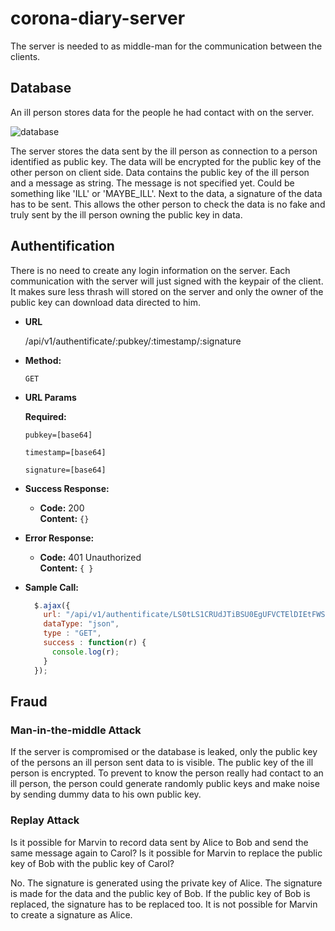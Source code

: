 # corona-diary-server

The server is needed to as middle-man for the communication between the clients.

## Database

An ill person stores data for the people he had contact with on the server.

![database](http://www.plantuml.com/plantuml/proxy?src=https://raw.github.com/chriamue/corona-diary/master/corona-diary-server/diagrams/database.puml)

The server stores the data sent by the ill person as connection to a person identified as public key.
The data will be encrypted for the public key of the other person on client side.
Data contains the public key of the ill person and a message as string.
The message is not specified yet.
Could be something like 'ILL' or 'MAYBE_ILL'.
Next to the data, a signature of the data has to be sent.
This allows the other person to check the data is no fake and truly sent by the ill person owning the public key in data.


## Authentification

There is no need to create any login information on the server.
Each communication with the server will just signed with the
keypair of the client.
It makes sure less thrash will stored on the server and
only the owner of the public key can download data directed to him.

* **URL**

  /api/v1/authentificate/:pubkey/:timestamp/:signature

* **Method:**

  `GET`
  
*  **URL Params**

   **Required:**
 
   `pubkey=[base64]`

   `timestamp=[base64]`

   `signature=[base64]`

* **Success Response:**

  * **Code:** 200 <br />
    **Content:** `{}`
 
* **Error Response:**

  * **Code:** 401 Unauthorized <br />
    **Content:** `{ }`

* **Sample Call:**

  ```javascript
    $.ajax({
      url: "/api/v1/authentificate/LS0tLS1CRUdJTiBSU0EgUFVCTElDIEtFWS0tLS0tCk1JR0pBb0dCQUpIdzJ2WkRGS25wckptQzdsZDFMWENxZVNaaVhuSWhXanBpNVBOU2FRWTFPR2ErTUtFYlNmaFkKWlJmTFRoemcrUm1CN2N4WHA1TkcyWXNJZzg5YzNYWGkyQ3VxMDN1TkEwb0NBcHNxRThtUTkzakZTTDB1M2NRZwozZFNnZTByMmhSY3pWbHAySlIySG9hNGVUQnk1dEZWWDN2T2w1Uy9xM0FPZmxUVEJjdFdIQWdNQkFBRT0KLS0tLS1FTkQgUlNBIFBVQkxJQyBLRVktLS0tLQ%3D%3D/MTU4NjA5NTU5MjcwMg%3D%3D/SGF5WTg1eDc3ZTBnK1MvYXN5aERPVnBpcnJyYzJPY3EvSEdpNDJFTmhwS0JBZmMxeURxWWRYcXBjd2hidFRMRnF4OEl6dDh6RHNKTUZ6Y3ZTSDhRdTQzRkM3ZFRHaWt0VGRQMUxTTWNtM2t0R3dnVUxBZFZsd2dUeEpPZU12T1lZQUxRT2pTRXo5VFpJRlUvRFcvbXpsQVdyc3o2dVUvM1ZuS1RaUG1iaGo4PQ%3D%3D",
      dataType: "json",
      type : "GET",
      success : function(r) {
        console.log(r);
      }
    });
  ```

## Fraud

### Man-in-the-middle Attack

If the server is compromised or the database is leaked, only the public key of
the persons an ill person sent data to is visible.
The public key of the ill person is encrypted.
To prevent to know the person really had contact to an ill person,
the person could generate randomly public keys and make noise by sending
dummy data to his own public key.

### Replay Attack

Is it possible for Marvin to record data sent by Alice to Bob and send the same message again to Carol?
Is it possible for Marvin to replace the public key of Bob with the public key of Carol?

No. The signature is generated using the private key of Alice. The signature is made for
the data and the public key of Bob. If the public key of Bob is replaced, the signature
has to be replaced too. It is not possible for Marvin to create a signature as Alice.
